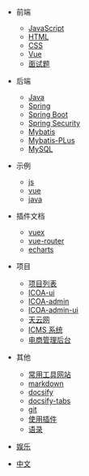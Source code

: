 - 前端

  - [JavaScript](zh-cn/javascript/)
  <!-- - [ECMAScript](zh-cn/javascript/es/) -->
  - [HTML](zh-cn/browser-side/html/)
  - [CSS](zh-cn/browser-side/css/)
  - [Vue](zh-cn/browser-side/vue/)
  - [面试题](zh-cn/browser-side/面试题)
    <!-- - [uni-app](zh-cn/uni-app/) -->
    <!-- - [uni-cloud](zh-cn/uni-app/uni-cloud) -->
    <!-- - [微信小程序](zh-cn/wechat/) -->

- 后端

  - [Java](zh-cn/server-side/java/basics/)
  - [Spring](zh-cn/server-side/java/spring/)
  - [Spring Boot](zh-cn/jserver-side/ava/springboot/01.md)
  - [Spring Security](zh-cn/server-side/java/springsecurity/springsecurity.md)
  - [Mybatis](zh-cn/server-side/java/mybatis/mybatis.md)
  - [Mybatis-PLus](zh-cn/server-side/java/mybatis/mybatisPlus.md)
  - [MySQL](zh-cn/server-side/mysql/)

- 示例

  - [js](zh-cn/demo/js.md)
  - [vue](zh-cn/demo/vuejs.md)
  - [java](zh-cn/demo/java.md)

- 插件文档

  - [vuex](zh-cn/vue/vuex.md)
  - [vue-router](zh-cn/vue/router.md)
  - [echarts](zh-cn/javascript/Echarts.md)

- 项目

  - [项目列表](zh-cn/project/)
  - [ICOA-ui](zh-cn/project/icoa_ui.md)
  - [ICOA-admin](zh-cn/project/icoa_admin.md)
  - [ICOA-admin-ui](zh-cn/project/icoa_admin_ui.md)
  - [天云网](zh-cn/project/天云网.md)
  - [ICMS 系统](zh-cn/project/icms.md)
  - [电商管理后台](zh-cn/project/lvyang.md)

- 其他

  - [常用工具网站](zh-cn/webUtils/)
  - [markdown](zh-cn/other/markdown)
  - [docsify](zh-cn/docsify/)
  - [docsify-tabs](zh-cn/docsify/docsify-tabs)
  - [git](zh-cn/git/git.md)
  - [使用插件](zh-cn/plugins.md ':disabled')
  - [语录](zh-cn/othersocial.md)

- [娱乐](zh-cn/play/mahjong-tianjin)

- [中文]()
